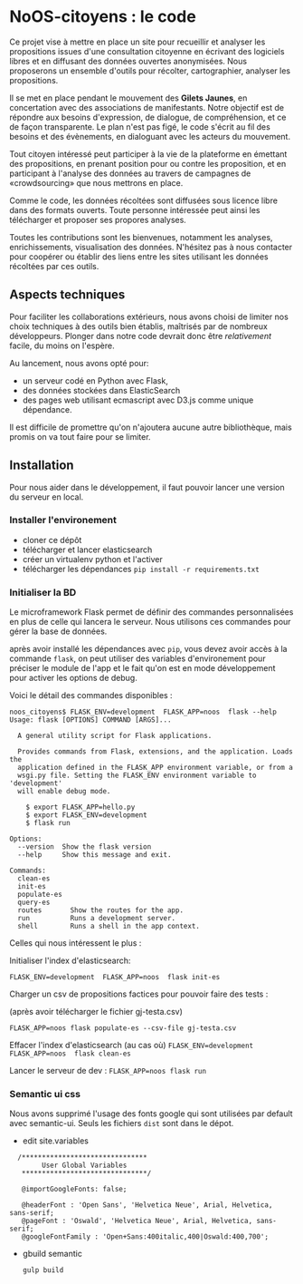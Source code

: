 # NoOS-citoyens : le code

Ce projet vise à mettre en place un site pour recueillir et analyser les propositions issues d'une consultation citoyenne en écrivant des logiciels libres et en diffusant des données ouvertes anonymisées.
Nous proposerons un ensemble d'outils pour récolter, cartographier, analyser  les propositions.

Il se met en place pendant le mouvement des **Gilets Jaunes**, en concertation avec des associations de manifestants. Notre objectif est de répondre aux besoins d'expression, de dialogue, de compréhension, et ce de façon transparente. 
Le plan n'est pas figé, le code s'écrit au fil des besoins et des évènements, en dialoguant avec les acteurs du mouvement.

Tout citoyen intéressé peut participer à la vie de la plateforme en émettant des propositions, en prenant position pour ou contre les proposition, et en participant à l'analyse des données au travers de campagnes de «crowdsourcing» que nous mettrons en place.

Comme le code, les données récoltées sont diffusées sous licence libre dans des formats ouverts. Toute personne intéressée peut ainsi les télécharger et proposer ses propores analyses.

Toutes les contributions sont les bienvenues, notamment les analyses, enrichissements, visualisation des données. N'hésitez pas à nous contacter pour coopérer ou établir des liens entre les sites utilisant les données récoltées par ces outils.

## Aspects techniques

Pour faciliter les collaborations extérieurs, nous avons choisi de limiter nos choix techniques à des outils bien établis, maîtrisés par de nombreux développeurs. Plonger dans notre code devrait donc être *relativement* facile, du moins on l'espère.

Au lancement, nous avons opté pour:
- un serveur codé en Python avec Flask, 
- des données stockées dans ElasticSearch
- des pages web utilisant ecmascript avec D3.js comme unique dépendance.

Il est difficile de promettre qu'on n'ajoutera aucune autre bibliothèque, mais promis on va tout faire pour se limiter. 

## Installation

Pour nous aider dans le développement, il faut pouvoir lancer une version du serveur en local. 

### Installer l'environement
- cloner ce dépôt
- télécharger et lancer elasticsearch
- créer un virtualenv python et l'activer
- télécharger les dépendances 
`pip install -r requirements.txt`


### Initialiser la BD

Le microframework Flask permet de définir des commandes personnalisées en plus de celle qui lancera le serveur. Nous utilisons ces commandes pour gérer la base de données.

après avoir installé les dépendances avec `pip`, vous devez avoir accès à la commande `flask`, on peut utiliser des variables d'environement pour préciser le module de l'app et le fait qu'on est en mode développement pour activer les options de debug.

Voici le détail des commandes disponibles :

```
noos_citoyens$ FLASK_ENV=development  FLASK_APP=noos  flask --help
Usage: flask [OPTIONS] COMMAND [ARGS]...

  A general utility script for Flask applications.

  Provides commands from Flask, extensions, and the application. Loads the
  application defined in the FLASK_APP environment variable, or from a
  wsgi.py file. Setting the FLASK_ENV environment variable to 'development'
  will enable debug mode.

    $ export FLASK_APP=hello.py
    $ export FLASK_ENV=development
    $ flask run

Options:
  --version  Show the flask version
  --help     Show this message and exit.

Commands:
  clean-es
  init-es
  populate-es
  query-es
  routes       Show the routes for the app.
  run          Runs a development server.
  shell        Runs a shell in the app context.
```

Celles qui nous intéressent le plus : 

Initialiser l'index d'elasticsearch:

`FLASK_ENV=development  FLASK_APP=noos  flask init-es`

Charger un csv de propositions factices pour pouvoir faire des tests : 

(après avoir télécharger le fichier gj-testa.csv)

`FLASK_APP=noos flask populate-es --csv-file gj-testa.csv`


Effacer l'index d'elasticsearch (au cas où)
`FLASK_ENV=development  FLASK_APP=noos  flask clean-es`


Lancer le serveur de dev : 
`FLASK_APP=noos flask run`


### Semantic ui css
Nous avons supprimé l'usage des fonts google qui sont utilisées par default avec semantic-ui.
Seuls les fichiers `dist` sont dans le dépot. 

* edit site.variables

 ```
   /*******************************
         User Global Variables
    *******************************/

    @importGoogleFonts: false;

    @headerFont : 'Open Sans', 'Helvetica Neue', Arial, Helvetica, sans-serif; 
    @pageFont : 'Oswald', 'Helvetica Neue', Arial, Helvetica, sans-serif; 
    @googleFontFamily : 'Open+Sans:400italic,400|Oswald:400,700'; 
```

* gbuild semantic 

   `gulp build`
